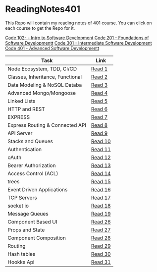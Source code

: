 # ReadingNotes401

This Repo will contain my reading notes of 401 course. You can click on each course to get the Repo for it.

[Code 102- - Intro to Software Development](https://github.com/Othabteh/learning-journal)
[Code 201 - Foundations of Software Developmentt](https://github.com/Othabteh/reading-notes)
[Code 301 - Intermediate Software Development](https://github.com/Othabteh/Reading-notes-301)
[Code 401 - Advanced Software Developmentt](https://github.com/Othabteh/ReadingNotes401)

| Task                             | Link                                                                                  |
| -------------------------------- | ------------------------------------------------------------------------------------- |
| Node Ecosystem, TDD, CI/CD       | [Read 1](https://osama-401-advanced-javascript.github.io/Reading-Notes-401/class-01)  |
| Classes, Inheritance, Functional | [Read 2](https://osama-401-advanced-javascript.github.io/Reading-Notes-401/class-02)  |
| Data Modeling & NoSQL Databa     | [Read 3](https://osama-401-advanced-javascript.github.io/Reading-Notes-401/class-03)  |
| Advanced Mongo/Mongoose          | [Read 4](https://osama-401-advanced-javascript.github.io/Reading-Notes-401/class-04)  |
| Linked Lists                     | [Read 5](https://osama-401-advanced-javascript.github.io/Reading-Notes-401/class-05)  |
| HTTP and REST                    | [Read 6](https://osama-401-advanced-javascript.github.io/Reading-Notes-401/class-06)  |
| EXPRESS                          | [Read 7](https://osama-401-advanced-javascript.github.io/Reading-Notes-401/class-07)  |
| Express Routing & Connected API  | [Read 8](https://osama-401-advanced-javascript.github.io/Reading-Notes-401/class-08)  |
| API Server                       | [Read 9](https://osama-401-advanced-javascript.github.io/Reading-Notes-401/class-09)  |
| Stacks and Queues                | [Read 10](https://osama-401-advanced-javascript.github.io/Reading-Notes-401/class-10) |
| Authentication                   | [Read 11](https://osama-401-advanced-javascript.github.io/Reading-Notes-401/class-11) |
| oAuth                            | [Read 12](https://osama-401-advanced-javascript.github.io/Reading-Notes-401/class-12) |
| Bearer Authorization             | [Read 13](https://osama-401-advanced-javascript.github.io/Reading-Notes-401/class-13) |
| Access Control (ACL)             | [Read 14](https://osama-401-advanced-javascript.github.io/Reading-Notes-401/class-14) |
| trees                            | [Read 15](https://osama-401-advanced-javascript.github.io/Reading-Notes-401/class-15) |
| Event Driven Applications        | [Read 16](https://osama-401-advanced-javascript.github.io/Reading-Notes-401/class-16) |
| TCP Servers                      | [Read 17](https://osama-401-advanced-javascript.github.io/Reading-Notes-401/class-17) |
| socket io                        | [Read 18](https://osama-401-advanced-javascript.github.io/Reading-Notes-401/class-18) |
| Message Queues                   | [Read 19](https://osama-401-advanced-javascript.github.io/Reading-Notes-401/class-19) |
| Component Based UI               | [Read 26](https://osama-401-advanced-javascript.github.io/Reading-Notes-401/class-26) |
| Props and State                  | [Read 27](https://osama-401-advanced-javascript.github.io/Reading-Notes-401/class-27) |
| Component Composition            | [Read 28](https://osama-401-advanced-javascript.github.io/Reading-Notes-401/class-28) |
| Routing                          | [Read 29](https://osama-401-advanced-javascript.github.io/Reading-Notes-401/class-29) |
| Hash tables                      | [Read 30](https://osama-401-advanced-javascript.github.io/Reading-Notes-401/class-30) |
| Hookks Api                       | [Read 31](https://osama-401-advanced-javascript.github.io/Reading-Notes-401/class-31) |
